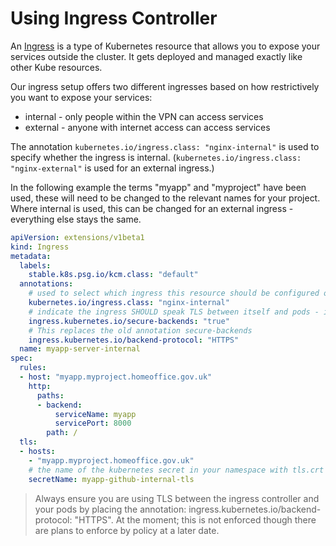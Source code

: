 # Using Ingress Controller

An [Ingress](https://kubernetes.io/docs/concepts/services-networking/ingress/) is a type of Kubernetes resource that allows you to expose your services outside the cluster. It gets deployed and managed exactly like other Kube resources.

Our ingress setup offers two different ingresses based on how restrictively you want to expose your services:
- internal - only people within the VPN can access services
- external - anyone with internet access can access services

The annotation ```kubernetes.io/ingress.class: "nginx-internal"``` is used to specify whether the ingress is internal. (```kubernetes.io/ingress.class: "nginx-external"``` is used for an external ingress.)

In the following example the terms "myapp" and "myproject" have been used, these will need to be changed to the relevant names for your project. Where internal is used, this can be changed for an external ingress - everything else stays the same.

```yaml
apiVersion: extensions/v1beta1
kind: Ingress
metadata:
  labels:
    stable.k8s.psg.io/kcm.class: "default"
  annotations:
    # used to select which ingress this resource should be configured on
    kubernetes.io/ingress.class: "nginx-internal"
    # indicate the ingress SHOULD speak TLS between itself and pods - in version 0.18.0 of ingress this was deprecated.
    ingress.kubernetes.io/secure-backends: "true"
    # This replaces the old annotation secure-backends
    ingress.kubernetes.io/backend-protocol: "HTTPS"
  name: myapp-server-internal
spec:
  rules:
  - host: "myapp.myproject.homeoffice.gov.uk"
    http:
      paths:
      - backend:
          serviceName: myapp
          servicePort: 8000
        path: /
  tls:
  - hosts:
    - "myapp.myproject.homeoffice.gov.uk"
    # the name of the kubernetes secret in your namespace with tls.crt and tls.key
    secretName: myapp-github-internal-tls
```

> Always ensure you are using TLS between the ingress controller and your pods by placing the annotation: ingress.kubernetes.io/backend-protocol: "HTTPS". At the moment; this is not enforced though there are plans to enforce by policy at a later date.
